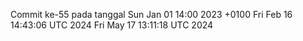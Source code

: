 Commit ke-55 pada tanggal Sun Jan 01 14:00 2023 +0100
Fri Feb 16 14:43:06 UTC 2024
Fri May 17 13:11:18 UTC 2024
